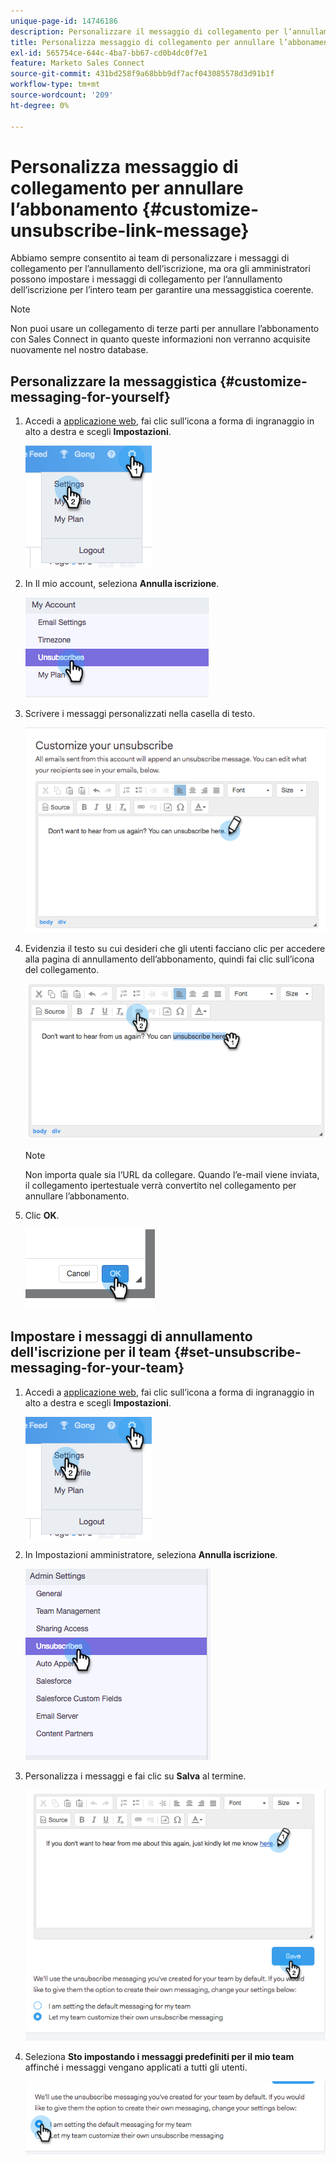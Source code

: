 ```yaml
---
unique-page-id: 14746186
description: Personalizzare il messaggio di collegamento per l’annullamento dell’iscrizione - Documentazione di Marketo - Documentazione del prodotto
title: Personalizza messaggio di collegamento per annullare l’abbonamento
exl-id: 565754ce-644c-4ba7-bb67-cd0b4dc0f7e1
feature: Marketo Sales Connect
source-git-commit: 431bd258f9a68bbb9df7acf043085578d3d91b1f
workflow-type: tm+mt
source-wordcount: '209'
ht-degree: 0%

---
```


# Personalizza messaggio di collegamento per annullare l’abbonamento {#customize-unsubscribe-link-message}

Abbiamo sempre consentito ai team di personalizzare i messaggi di collegamento per l’annullamento dell’iscrizione, ma ora gli amministratori possono impostare i messaggi di collegamento per l’annullamento dell’iscrizione per l’intero team per garantire una messaggistica coerente.

>[!NOTE]
>
>Non puoi usare un collegamento di terze parti per annullare l’abbonamento con Sales Connect in quanto queste informazioni non verranno acquisite nuovamente nel nostro database.

## Personalizzare la messaggistica {#customize-messaging-for-yourself}

1. Accedi a [applicazione web](https://toutapp.com/login), fai clic sull’icona a forma di ingranaggio in alto a destra e scegli **Impostazioni**.

   ![](assets/one.png)

1. In Il mio account, seleziona **Annulla iscrizione**.

   ![](assets/two-1.png)

1. Scrivere i messaggi personalizzati nella casella di testo.

   ![](assets/three-1.png)

1. Evidenzia il testo su cui desideri che gli utenti facciano clic per accedere alla pagina di annullamento dell’abbonamento, quindi fai clic sull’icona del collegamento.

   ![](assets/four-1.png)

   >[!NOTE]
   >
   >Non importa quale sia l’URL da collegare. Quando l’e-mail viene inviata, il collegamento ipertestuale verrà convertito nel collegamento per annullare l’abbonamento.

1. Clic **OK**.

   ![](assets/five.png)

## Impostare i messaggi di annullamento dell&#39;iscrizione per il team {#set-unsubscribe-messaging-for-your-team}

1. Accedi a [applicazione web](https://toutapp.com/login), fai clic sull’icona a forma di ingranaggio in alto a destra e scegli **Impostazioni**.

   ![](assets/six.png)

1. In Impostazioni amministratore, seleziona **Annulla iscrizione**.

   ![](assets/eight.png)

1. Personalizza i messaggi e fai clic su **Salva** al termine.

   ![](assets/seven.png)

1. Seleziona **Sto impostando i messaggi predefiniti per il mio team** affinché i messaggi vengano applicati a tutti gli utenti.

   ![](assets/eleven.png)
